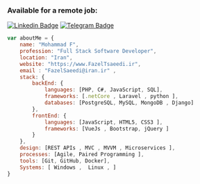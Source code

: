 
### Available for a  remote job:
[![Linkedin Badge](https://img.shields.io/badge/-Fazel%20Saeedi-0072b1?style=flat&logo=Linkedin&logoColor=white&link=https://www.linkedin.com/in/m-fazel-saeedi-b967111ba/)](https://www.linkedin.com/in/m-fazel-saeedi-b967111ba/) 
[![Telegram Badge](https://img.shields.io/badge/-Telegram-blue?style=flat&logo=telegram&logoColor=white&link=https://t.me/FazelSaeedi/)](https://t.me/FazelSaeedi/)
</p>



```javascript
var aboutMe = {
    name: "Mohammad F",
    profession: "Full Stack Software Developer",
    location: "Iran",
    website: "https://www.FazelTsaeedi.ir",
    email : "FazelSaeedi@iran.ir" ,
    stack: {
        backEnd: {
            languages: [PHP, C#, JavaScript, SQL],
            frameworks: [.netCore , Laravel , python ],
            databases: [PostgreSQL, MySQL, MongoDB , Django]
        },
        frontEnd: {
            languages: [JavaScript, HTML5, CSS3 ],
            frameworks: [VueJs , Bootstrap, jQuery ]
        }
    },
    design: [REST APIs , MVC , MVVM , Microservices ],
    processes: [Agile, Paired Programming ],
    tools: [Git, GitHub, Docker],
    Systems: [ Windows ,  Linux , ]
}
```

<!--
**FazelSaeedi/fazelsaeedi** is a ✨ _special_ ✨ repository because its `README.md` (this file) appears on your GitHub profile.



<!--
### Skills
| Front End  | Back End | Languages | Databases | Systems |
| ------------- | ------------- | ------------ | ------------- | ------------- |
| React      | Spring (MVC)     | Java | PostgreSQL | Windows
| Angular    | Hibernate     | Python | IBM DB2 | Linux/Unix
| JavaScript (ES6) | Flask     | GoLang | Oracle MySQL | MacOSX
| HTML/HTML5 | SQLAlchemy | JavaScript | MongoDB | Amazon AWS
| CSS/CSS3   | Node.js | | | 
| Bootstrap  | Express.js | | |
-->
<!--
**andrewh-code/andrewh-code** is a ✨ _special_ ✨ repository because its `README.md` (this file) appears on your GitHub profile.



Here are some ideas to get you started:

- 🔭 I’m currently working on ...
- 🌱 I’m currently learning ...
- 👯 I’m looking to collaborate on ...
- 🤔 I’m looking for help with ...
- 💬 Ask me about ...
- 📫 How to reach me: ...
- 😄 Pronouns: ...
- ⚡  Fun fact: ...
-->
